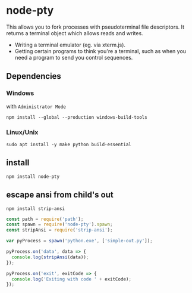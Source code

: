 # node-pty

This allows you to fork processes with pseudoterminal file descriptors. It returns a terminal object which allows reads and writes.

* Writing a terminal emulator (eg. via xterm.js).
* Getting certain programs to think you're a terminal, such as when you need a program to send you control sequences.

## Dependencies

### Windows

with `Administrator Mode`

```
npm install --global --production windows-build-tools
```

### Linux/Unix

```
sudo apt install -y make python build-essential
```

## install

```
npm install node-pty
```

## escape ansi from child's out

```
npm install strip-ansi
```

```js
const path = require('path');
const spawn = require('node-pty').spawn;
const stripAnsi = require('strip-ansi');

var pyProcess = spawn('python.exe', ['simple-out.py']);

pyProcess.on('data', data => {
  console.log(stripAnsi(data));
});

pyProcess.on('exit', exitCode => {
  console.log('Exiting with code ' + exitCode);
});
```
